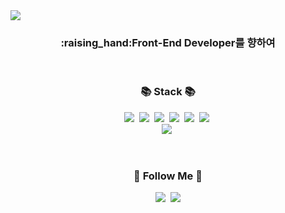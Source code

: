 <img src="https://capsule-render.vercel.app/api?type=Slice&color=ffc4cd&height=250&section=header&text=JungHwa&fontSize=80&" />
<h3 align="center">:raising_hand:Front-End Developer를 향하여</h3>
<br />
<h3 align="center">📚 Stack 📚</h3>
<p align="center">
  <img src="https://img.shields.io/badge/HTML-E34F26?style=flat-square&logo=HTML5&logoColor=white"/></a>&nbsp
  <img src="https://img.shields.io/badge/CSS-1572B6?style=flat-square&logo=CSS3&logoColor=white"/></a>&nbsp  
  <img src="https://img.shields.io/badge/Javascript-ffb13b?style=flat-square&logo=javascript&logoColor=white"/></a>&nbsp
  <img src="https://img.shields.io/badge/jQuery-1572B6?style=flat-square&logo=jQuery&logoColor=white"/></a>&nbsp
  <img src="https://img.shields.io/badge/React-61DAFB?style=flat-square&logo=React&logoColor=white"/></a>&nbsp
  <img src="https://img.shields.io/badge/Node.js-339933?style=flat-square&logo=Node.js&logoColor=white"/></a>&nbsp<br />
  <img src="https://img.shields.io/badge/Bootstrap-7952B3?style=flat-square&logo=Bootstrap&logoColor=white"/></a>&nbsp
</p>
<br />
<h3 align="center">💎 Follow Me 💎</h3>
<p align="center">
  <a href="https://velog.io/@myanne"><img src="https://img.shields.io/badge/Tech%20Blog-11B48A?style=flat-square&logo=Vimeo&logoColor=white&link=https://velog.io/@myanne"/></a>&nbsp
  <a href="mailto:wjdghk0118@gmail.com"><img src="https://img.shields.io/badge/Gmail-d14836?style=flat-square&logo=Gmail&logoColor=white&link=wjdghk0118@gmail.com"/></a>
</p>
